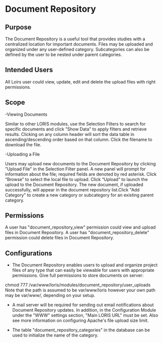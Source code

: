 # Document Repository

## Purpose

The Document Repository is a useful tool that provides studies with a centralized location for important documents. Files may be uploaded and organized under any user-defined category. Subcategories can also be defined by the user to be nested under parent categories.

## Intended Users
 
 All Loirs user could view, update, edit and delete the upload files with right permissions.

## Scope

-Viewing Documents
 
 Similar to other LORIS modules, use the Selection Filters to search for specific documents and click  "Show Data" to apply filters and retrieve results. Clicking on any column header will sort the data table in ascending/descending order based on that column. Click the filename to download the file.
 
-Uploading a File
 
 Users may upload new documents to the Document Repository by clicking "Upload File" in the Selection Filter panel. A new panel will prompt for information about the file; required fields are denoted by red asterisk. Click “Browse” to select the local file to upload.  Click “Upload” to launch the upload to the Document Repository.  The new document, if uploaded successfully, will appear in the document repository list.Click "Add Category" to create a new category or subcategory for an existing parent category.

## Permissions

 A user has "document_repository_view" permission could view and upload files in Document Repository.
 A user has "document_repository_delete" permission could delete files in Document Repository.

## Configurations


- The Document Repository enables users to upload and organize project files of any type that can easily be viewable for users with appropriate permissions. Give full permissions to store documents on server:

chmod 777 /var/www/loris/modules/document_repository/user_uploads
Note that the path is assumed to be var/www/loris however your own path may be var/www/<project-name>, depending on your setup.

- A mail server will be required for sending out email notifications about Document Repository updates. In addition, in the Configuration Module under the "WWW" settings section, "Main LORIS URL" must be set. Also see more information on configuring Apache's file upload size limit.

- The table "document_repository_categories" in the database can be used to initialize the name of the category.
